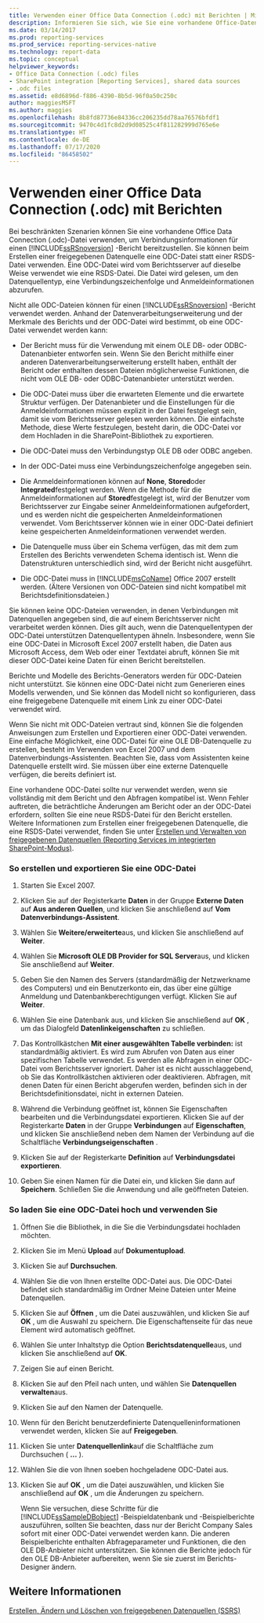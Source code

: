 ```yaml
---
title: Verwenden einer Office Data Connection (.odc) mit Berichten | Microsoft-Dokumentation
description: Informieren Sie sich, wie Sie eine vorhandene Office-Datenverbindungsdatei (ODC-Datei) verwenden, um Verbindungsinformationen zu einem Reporting Services-Bericht bereitzustellen.
ms.date: 03/14/2017
ms.prod: reporting-services
ms.prod_service: reporting-services-native
ms.technology: report-data
ms.topic: conceptual
helpviewer_keywords:
- Office Data Connection (.odc) files
- SharePoint integration [Reporting Services], shared data sources
- .odc files
ms.assetid: e8d6896d-f886-4390-8b5d-96f0a50c250c
author: maggiesMSFT
ms.author: maggies
ms.openlocfilehash: 8b8fd87736e84336cc206235dd78aa76576bfdf1
ms.sourcegitcommit: 9470c4d1fc8d2d9d08525c4f811282999d765e6e
ms.translationtype: HT
ms.contentlocale: de-DE
ms.lasthandoff: 07/17/2020
ms.locfileid: "86458502"
---
```

# <a name="use-an-office-data-connection-odc-with-reports"></a>Verwenden einer Office Data Connection (.odc) mit Berichten
  Bei beschränkten Szenarien können Sie eine vorhandene Office Data Connection (.odc)-Datei verwenden, um Verbindungsinformationen für einen [!INCLUDE[ssRSnoversion](../../includes/ssrsnoversion-md.md)] -Bericht bereitzustellen. Sie können beim Erstellen einer freigegebenen Datenquelle eine ODC-Datei statt einer RSDS-Datei verwenden. Eine ODC-Datei wird vom Berichtsserver auf dieselbe Weise verwendet wie eine RSDS-Datei. Die Datei wird gelesen, um den Datenquellentyp, eine Verbindungszeichenfolge und Anmeldeinformationen abzurufen.  
  
 Nicht alle ODC-Dateien können für einen [!INCLUDE[ssRSnoversion](../../includes/ssrsnoversion-md.md)] -Bericht verwendet werden. Anhand der Datenverarbeitungserweiterung und der Merkmale des Berichts und der ODC-Datei wird bestimmt, ob eine ODC-Datei verwendet werden kann:  
  
-   Der Bericht muss für die Verwendung mit einem OLE DB- oder ODBC-Datenanbieter entworfen sein. Wenn Sie den Bericht mithilfe einer anderen Datenverarbeitungserweiterung erstellt haben, enthält der Bericht oder enthalten dessen Dateien möglicherweise Funktionen, die nicht vom OLE DB- oder ODBC-Datenanbieter unterstützt werden.  
  
-   Die ODC-Datei muss über die erwarteten Elemente und die erwartete Struktur verfügen. Der Datenanbieter und die Einstellungen für die Anmeldeinformationen müssen explizit in der Datei festgelegt sein, damit sie vom Berichtsserver gelesen werden können. Die einfachste Methode, diese Werte festzulegen, besteht darin, die ODC-Datei vor dem Hochladen in die SharePoint-Bibliothek zu exportieren.  
  
-   Die ODC-Datei muss den Verbindungstyp OLE DB oder ODBC angeben.  
  
-   In der ODC-Datei muss eine Verbindungszeichenfolge angegeben sein.  
  
-   Die Anmeldeinformationen können auf **None**, **Stored**oder **Integrated**festgelegt werden. Wenn die Methode für die Anmeldeinformationen auf **Stored**festgelegt ist, wird der Benutzer vom Berichtsserver zur Eingabe seiner Anmeldeinformationen aufgefordert, und es werden nicht die gespeicherten Anmeldeinformationen verwendet. Vom Berichtsserver können wie in einer ODC-Datei definiert keine gespeicherten Anmeldeinformationen verwendet werden.  
  
-   Die Datenquelle muss über ein Schema verfügen, das mit dem zum Erstellen des Berichts verwendeten Schema identisch ist. Wenn die Datenstrukturen unterschiedlich sind, wird der Bericht nicht ausgeführt.  
  
-   Die ODC-Datei muss in [!INCLUDE[msCoName](../../includes/msconame-md.md)] Office 2007 erstellt werden. (Ältere Versionen von ODC-Dateien sind nicht kompatibel mit Berichtsdefinitionsdateien.)  
  
 Sie können keine ODC-Dateien verwenden, in denen Verbindungen mit Datenquellen angegeben sind, die auf einem Berichtsserver nicht verarbeitet werden können. Dies gilt auch, wenn die Datenquellentypen der ODC-Datei unterstützen Datenquellentypen ähneln. Insbesondere, wenn Sie eine ODC-Datei in Microsoft Excel 2007 erstellt haben, die Daten aus Microsoft Access, dem Web oder einer Textdatei abruft, können Sie mit dieser ODC-Datei keine Daten für einen Bericht bereitstellen.  
  
 Berichte und Modelle des Berichts-Generators werden für ODC-Dateien nicht unterstützt. Sie können eine ODC-Datei nicht zum Generieren eines Modells verwenden, und Sie können das Modell nicht so konfigurieren, dass eine freigegebene Datenquelle mit einem Link zu einer ODC-Datei verwendet wird.  
  
 Wenn Sie nicht mit ODC-Dateien vertraut sind, können Sie die folgenden Anweisungen zum Erstellen und Exportieren einer ODC-Datei verwenden. Eine einfache Möglichkeit, eine ODC-Datei für eine OLE DB-Datenquelle zu erstellen, besteht im Verwenden von Excel 2007 und dem Datenverbindungs-Assistenten. Beachten Sie, dass vom Assistenten keine Datenquelle erstellt wird. Sie müssen über eine externe Datenquelle verfügen, die bereits definiert ist.  
  
 Eine vorhandene ODC-Datei sollte nur verwendet werden, wenn sie vollständig mit dem Bericht und den Abfragen kompatibel ist. Wenn Fehler auftreten, die beträchtliche Änderungen am Bericht oder an der ODC-Datei erfordern, sollten Sie eine neue RSDS-Datei für den Bericht erstellen. Weitere Informationen zum Erstellen einer freigegebenen Datenquelle, die eine RSDS-Datei verwendet, finden Sie unter [Erstellen und Verwalten von freigegebenen Datenquellen (Reporting Services im integrierten SharePoint-Modus)](https://msdn.microsoft.com/library/2d3428e4-a810-4e66-a287-ff18e57fad76).  
  
### <a name="to-create-and-export-an-odc-file"></a>So erstellen und exportieren Sie eine ODC-Datei  
  
1.  Starten Sie Excel 2007.  
  
2.  Klicken Sie auf der Registerkarte **Daten** in der Gruppe **Externe Daten** auf **Aus anderen Quellen**, und klicken Sie anschließend auf **Vom Datenverbindungs-Assistent**.  
  
3.  Wählen Sie **Weitere/erweiterte**aus, und klicken Sie anschließend auf **Weiter**.  
  
4.  Wählen Sie **Microsoft OLE DB Provider for SQL Server**aus, und klicken Sie anschließend auf **Weiter**.  
  
5.  Geben Sie den Namen des Servers (standardmäßig der Netzwerkname des Computers) und ein Benutzerkonto ein, das über eine gültige Anmeldung und Datenbankberechtigungen verfügt. Klicken Sie auf **Weiter**.  
  
6.  Wählen Sie eine Datenbank aus, und klicken Sie anschließend auf **OK** , um das Dialogfeld **Datenlinkeigenschaften** zu schließen.  
  
7.  Das Kontrollkästchen **Mit einer ausgewählten Tabelle verbinden:** ist standardmäßig aktiviert. Es wird zum Abrufen von Daten aus einer spezifischen Tabelle verwendet. Es werden alle Abfragen in einer ODC-Datei vom Berichtsserver ignoriert. Daher ist es nicht ausschlaggebend, ob Sie das Kontrollkästchen aktivieren oder deaktivieren. Abfragen, mit denen Daten für einen Bericht abgerufen werden, befinden sich in der Berichtsdefinitionsdatei, nicht in externen Dateien.  
  
8.  Während die Verbindung geöffnet ist, können Sie Eigenschaften bearbeiten und die Verbindungsdatei exportieren. Klicken Sie auf der Registerkarte **Daten** in der Gruppe **Verbindungen** auf **Eigenschaften**, und klicken Sie anschließend neben dem Namen der Verbindung auf die Schaltfläche **Verbindungseigenschaften** .  
  
9. Klicken Sie auf der Registerkarte **Definition** auf **Verbindungsdatei exportieren**.  
  
10. Geben Sie einen Namen für die Datei ein, und klicken Sie dann auf **Speichern**. Schließen Sie die Anwendung und alle geöffneten Dateien.  
  
### <a name="to-upload-and-use-an-odc-file"></a>So laden Sie eine ODC-Datei hoch und verwenden Sie  
  
1.  Öffnen Sie die Bibliothek, in die Sie die Verbindungsdatei hochladen möchten.  
  
2.  Klicken Sie im Menü **Upload** auf **Dokumentupload**.  
  
3.  Klicken Sie auf **Durchsuchen**.  
  
4.  Wählen Sie die von Ihnen erstellte ODC-Datei aus. Die ODC-Datei befindet sich standardmäßig im Ordner Meine Dateien unter Meine Datenquellen.  
  
5.  Klicken Sie auf **Öffnen** , um die Datei auszuwählen, und klicken Sie auf **OK** , um die Auswahl zu speichern. Die Eigenschaftenseite für das neue Element wird automatisch geöffnet.  
  
6.  Wählen Sie unter Inhaltstyp die Option **Berichtsdatenquelle**aus, und klicken Sie anschließend auf **OK**.  
  
7.  Zeigen Sie auf einen Bericht.  
  
8.  Klicken Sie auf den Pfeil nach unten, und wählen Sie **Datenquellen verwalten**aus.  
  
9. KIicken Sie auf den Namen der Datenquelle.  
  
10. Wenn für den Bericht benutzerdefinierte Datenquelleninformationen verwendet werden, klicken Sie auf **Freigegeben**.  
  
11. Klicken Sie unter **Datenquellenlink**auf die Schaltfläche zum Durchsuchen ( **...** ).  
  
12. Wählen Sie die von Ihnen soeben hochgeladene ODC-Datei aus.  
  
13. Klicken Sie auf **OK** , um die Datei auszuwählen, und klicken Sie anschließend auf **OK** , um die Änderungen zu speichern.  
  
     Wenn Sie versuchen, diese Schritte für die [!INCLUDE[ssSampleDBobject](../../includes/sssampledbobject-md.md)] -Beispieldatenbank und -Beispielberichte auszuführen, sollten Sie beachten, dass nur der Bericht Company Sales sofort mit einer ODC-Datei verwendet werden kann. Die anderen Beispielberichte enthalten Abfrageparameter und Funktionen, die den OLE DB-Anbieter nicht unterstützen. Sie können die Berichte jedoch für den OLE DB-Anbieter aufbereiten, wenn Sie sie zuerst im Berichts-Designer ändern.  
  
## <a name="see-also"></a>Weitere Informationen  
 [Erstellen, Ändern und Löschen von freigegebenen Datenquellen &#40;SSRS&#41;](../../reporting-services/report-data/create-modify-and-delete-shared-data-sources-ssrs.md)  
  
  
